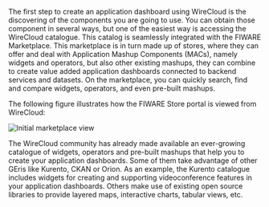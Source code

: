The first step to create an application dashboard using WireCloud is the
discovering of the components you are going to use. You can obtain those
component in several ways, but one of the easiest way is accessing the
WireCloud catalogue. This catalog is seamlessly integrated with the
FIWARE Marketplace. This marketplace is in turn made up of stores, where
they can offer and deal with Application Mashup Components (MACs),
namely widgets and operators, but also other existing mashups, they can
combine to create value added application dashboards connected to
backend services and datasets. On the marketplace, you can quickly
search, find and compare widgets, operators, and even pre-built mashups.

The following figure illustrates how the FIWARE Store portal is viewed from
WireCloud:

<img src="../images/user_guide/bae/summary.png" srcset="../images/user_guide/bae/summary.png 2x" alt="Initial marketplace view"/>

The WireCloud community has already made available an ever-growing
catalogue of widgets, operators and pre-built mashups that help you to
create your application dashboards. Some of them take advantage of other
GEris like Kurento, CKAN or Orion. As an example, the Kurento catalogue
includes widgets for creating and supporting videoconference features in
your application dashboards. Others make use of existing open source
libraries to provide layered maps, interactive charts, tabular views,
etc.
